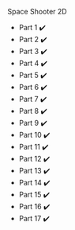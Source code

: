 Space Shooter 2D

- Part 1 :heavy_check_mark:
- Part 2 :heavy_check_mark:
- Part 3 :heavy_check_mark:
- Part 4 :heavy_check_mark:
- Part 5 :heavy_check_mark:
- Part 6 :heavy_check_mark:
- Part 7 :heavy_check_mark:
- Part 8 :heavy_check_mark:
- Part 9 :heavy_check_mark:
- Part 10 :heavy_check_mark:
- Part 11 :heavy_check_mark:
- Part 12 :heavy_check_mark:
- Part 13 :heavy_check_mark:
- Part 14 :heavy_check_mark:
- Part 15 :heavy_check_mark:
- Part 16 :heavy_check_mark:
- Part 17 :heavy_check_mark:
